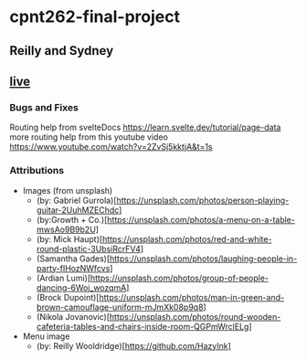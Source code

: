 # cpnt262-final-project
## Reilly and Sydney
## [live]( https://6560ee5aea7b151260f3cb23--incomparable-monstera-7247c0.netlify.app/)

### Bugs and Fixes

Routing help from svelteDocs https://learn.svelte.dev/tutorial/page-data
more routing help from this youtube video https://www.youtube.com/watch?v=2ZvSj5kktjA&t=1s


### Attributions
- Images (from unsplash)
    - (by: Gabriel Gurrola)[https://unsplash.com/photos/person-playing-guitar-2UuhMZEChdc]
    - (by:Growth + Co.)[https://unsplash.com/photos/a-menu-on-a-table-mwsAo9B9b2U]
    - (by: Mick Haupt)[https://unsplash.com/photos/red-and-white-round-plastic-3UbsiRcrFV4]
    - (Samantha Gades)[https://unsplash.com/photos/laughing-people-in-party-fIHozNWfcvs]
    - (Ardian Lumi)[https://unsplash.com/photos/group-of-people-dancing-6Woj_wozqmA]
    - (Brock Dupoint)[https://unsplash.com/photos/man-in-green-and-brown-camouflage-uniform-mJmXk08p9q8]
    - (Nikola Jovanovic)[https://unsplash.com/photos/round-wooden-cafeteria-tables-and-chairs-inside-room-QGPmWrclELg]
- Menu image
  - (by: Reilly Wooldridge)[https://github.com/HazyInk]
